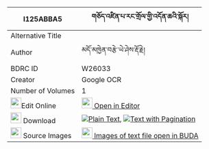|I125ABBA5|གཅོད་འཛིན་པ་རང་གྲོལ་གྱི་འདོན་ཆའི་སྐོར། 
| --- | --- 
|Alternative Title |
|Author| མདོ་མཁྱེན་བརྩེ་ཡེ་ཤེས་རྡོ་རྗེ།
|BDRC ID | W26033
|Creator | Google OCR
|Number of Volumes| 1
|<img width="25" src="https://img.icons8.com/color/25/000000/edit-property.png">Edit Online| [<img width="25" src="https://avatars.githubusercontent.com/u/45091458?s=200&v=4"> Open in Editor](http://editor.openpecha.org/I125ABBA5)
|<img width="25" src="https://img.icons8.com/fluent/48/000000/download-2.png"/>  Download | [![](https://img.icons8.com/color/20/000000/txt.png)Plain Text](https://github.com/Openpecha/I125ABBA5/releases/download/v2/cho_dzinpa_rangdrol_gyi_don_ch_plain_I125ABBA5.zip), [![](https://img.icons8.com/color/20/000000/txt.png)Text with Pagination](https://github.com/Openpecha/I125ABBA5/releases/download/v2/cho_dzinpa_rangdrol_gyi_don_ch_pages_I125ABBA5.zip)
|<img width="25" src="https://img.icons8.com/plasticine/100/000000/pictures-folder.png"/>  Source Images | [<img width="25" src="https://library.bdrc.io/icons/BUDA-small.svg"> Images of text file open in BUDA](https://library.bdrc.io/show/bdr:W26033)